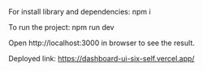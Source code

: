 For install library and dependencies:
npm i

To run the project:
npm run dev

Open http://localhost:3000 in browser to see the result.

Deployed link: https://dashboard-ui-six-self.vercel.app/